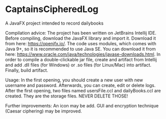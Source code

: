 # CaptainsCipheredLog
A JavaFX project intended to record dailybooks

Compilation advice: The project has been written on JetBrains Intellij IDE. Before compiling, download the JavaFX library and import it. Download it from here: https://openjfx.io/. The code uses modules, which comes with Java 9+, so it is recommended to use Java SE. You can download it from here: https://www.oracle.com/java/technologies/javase-downloads.html. In order to compile a double-clickable jar file, create and artifact from Intellij and add .dll files (for Windows) or .so files (for Linux/Mac) into artifact. Finally, build artifact.

Usage: In the first opening, you should create a new user with new username and password. Afterwards, you can create, edit or delete logs. After the first opening, two files named usersFile.ccl and dailyBooks.ccl are created. They are the storage files. NEVER DELETE THOSE! 

Further improvements: An icon may be add. GUI and encryption technique (Caesar ciphering) may be improved.
